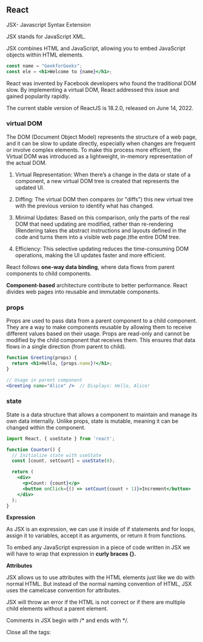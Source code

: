 ## React

JSX- Javascript Syntax Extension

JSX stands for JavaScript XML.

JSX combines HTML and JavaScript, allowing you to embed JavaScript objects within HTML elements.

```jsx
const name = "GeekforGeeks";
const ele = <h1>Welcome to {name}</h1>;
```

React was invented by Facebook developers who found the traditional DOM slow. By implementing a virtual DOM, React addressed this issue and gained popularity rapidly.

The current stable version of ReactJS is 18.2.0, released on June 14, 2022.


### virtual DOM

The DOM (Document Object Model) represents the structure of a web page, and it can be slow to update directly, especially when changes are frequent or involve complex elements.
To make this process more efficient, the Virtual DOM was introduced as a lightweight, in-memory representation of the actual DOM.

1. Virtual Representation: When there’s a change in the data or state of a component, a new virtual DOM tree is created that represents the updated UI.

2. Diffing: The virtual DOM then compares (or "diffs") this new virtual tree with the previous version to identify what has changed.

3. Minimal Updates: Based on this comparison, only the parts of the real DOM that need updating are modified, rather than re-rendering (Rendering takes the abstract instructions and layouts defined in the code and turns them into a visible web page.)the entire DOM tree.

4. Efficiency: This selective updating reduces the time-consuming DOM operations, making the UI updates faster and more efficient.

React follows **one-way data binding**, where data flows from parent components to child components.

**Component-based** architecture contribute to better performance. React divides web pages into reusable and immutable components.

### props

Props are used to pass data from a parent component to a child component. 
They are a way to make components reusable by allowing them to receive different values based on their usage.
Props are read-only and cannot be modified by the child component that receives them. This ensures that data flows in a single direction (from parent to child).

```jsx
function Greeting(props) {
  return <h1>Hello, {props.name}!</h1>;
}

// Usage in parent component
<Greeting name="Alice" />  // Displays: Hello, Alice!

```

### state

State is a data structure that allows a component to maintain and manage its own data internally. Unlike props, state is mutable, meaning it can be changed within the component.
```jsx
import React, { useState } from 'react';

function Counter() {
  // Initialize state with useState
  const [count, setCount] = useState(0);

  return (
    <div>
      <p>Count: {count}</p>
      <button onClick={() => setCount(count + 1)}>Increment</button>
    </div>
  );
}
```

**Expression** 

As JSX is an expression, we can use it inside of if statements and for loops, assign it to variables, accept it as arguments, or return it from functions.

To embed any JavaScript expression in a piece of code written in JSX we will have to wrap that expression in **curly braces {}.**

**Attributes**

JSX allows us to use attributes with the HTML elements just like we do with normal HTML. But instead of the normal naming convention of HTML, JSX uses the camelcase convention for attributes.

 JSX will throw an error if the HTML is not correct or if there are multiple child elements without a parent element.

 Comments in JSX begin with /* and ends with */.

 Close all the tags: <img/>

   
